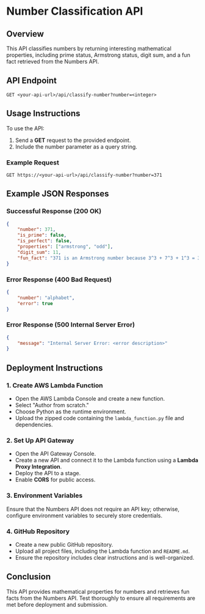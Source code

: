 # Number Classification API

## Overview
This API classifies numbers by returning interesting mathematical properties, including prime status, Armstrong status, digit sum, and a fun fact retrieved from the Numbers API.

## API Endpoint
```
GET <your-api-url>/api/classify-number?number=<integer>
```

## Usage Instructions
To use the API:
1. Send a **GET** request to the provided endpoint.
2. Include the number parameter as a query string.

### Example Request
```
GET https://<your-api-url>/api/classify-number?number=371
```

## Example JSON Responses

### **Successful Response (200 OK)**
```json
{
    "number": 371,
    "is_prime": false,
    "is_perfect": false,
    "properties": ["armstrong", "odd"],
    "digit_sum": 11,
    "fun_fact": "371 is an Armstrong number because 3^3 + 7^3 + 1^3 = 371"
}
```

### **Error Response (400 Bad Request)**
```json
{
    "number": "alphabet",
    "error": true
}
```

### **Error Response (500 Internal Server Error)**
```json
{
    "message": "Internal Server Error: <error description>"
}
```

## Deployment Instructions

### 1. Create AWS Lambda Function
- Open the AWS Lambda Console and create a new function.
- Select "Author from scratch."
- Choose Python as the runtime environment.
- Upload the zipped code containing the `lambda_function.py` file and dependencies.

### 2. Set Up API Gateway
- Open the API Gateway Console.
- Create a new API and connect it to the Lambda function using a **Lambda Proxy Integration**.
- Deploy the API to a stage.
- Enable **CORS** for public access.

### 3. Environment Variables
Ensure that the Numbers API does not require an API key; otherwise, configure environment variables to securely store credentials.

### 4. GitHub Repository
- Create a new public GitHub repository.
- Upload all project files, including the Lambda function and `README.md`.
- Ensure the repository includes clear instructions and is well-organized.

## Conclusion
This API provides mathematical properties for numbers and retrieves fun facts from the Numbers API. Test thoroughly to ensure all requirements are met before deployment and submission.

